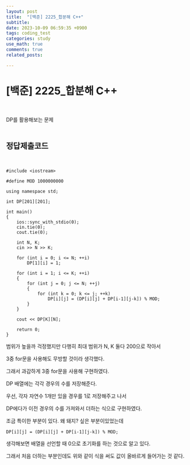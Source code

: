 ```yaml
---
layout: post
title:  "[백준] 2225_합분해 C++"
subtitle:   
date: 2023-10-09 06:59:35 +0900
tags: coding_test
categories: study
use_math: true
comments: true
related_posts:

---
```


# [백준] 2225_합분해 C++<br/>
<br/>

DP를 활용해보는 문제<br/>
<br/>

## 정답제출코드<br/>
<br/>

```
#include <iostream>

#define MOD 1000000000

using namespace std;

int DP[201][201];

int main()
{
    ios::sync_with_stdio(0);
    cin.tie(0);
    cout.tie(0);

    int N, K;
    cin >> N >> K;

    for (int i = 0; i <= N; ++i)
        DP[1][i] = 1;
    
    for (int i = 1; i <= K; ++i)
    {
        for (int j = 0; j <= N; ++j)
        {
            for (int k = 0; k <= j; ++k)
                DP[i][j] = (DP[i][j] + DP[i-1][j-k]) % MOD;
        }
    }

    cout << DP[K][N];

    return 0;
}
```

범위가 높을까 걱정했지만 다행히 최대 범위가 N, K 둘다 200으로 작아서<br/>

3중 for문을 사용해도 무방할 것이라 생각했다.<br/>

그래서 과감하게 3중 for문을 사용해 구현하였다.<br/>

DP 배열에는 각각 경우의 수를 저장해준다.<br/>

우선, 각자 자연수 1개만 있을 경우를 1로 저장해주고 나서<br/>

DP에다가 이전 경우의 수를 가져와서 더하는 식으로 구현하였다.<br/>

조금 특이한 부분이 있다. 왜 돼지? 싶은 부분이있었는데<br/>

```
DP[i][j] = (DP[i][j] + DP[i-1][j-k]) % MOD;
```

생각해보면 배열을 선언할 때 0으로 초기화를 하는 것으로 알고 있다.<br/>

그래서 처음 더하는 부분인데도 위와 같이 식을 써도 값이 올바르게 들어가는 것 같다.<br/>